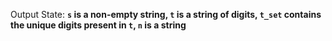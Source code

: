 Output State: **`s` is a non-empty string, `t` is a string of digits, `t_set` contains the unique digits present in `t`, `n` is a string**